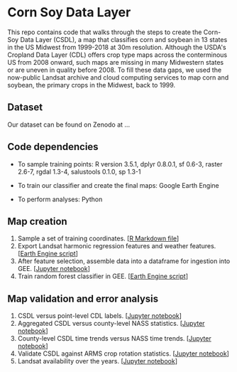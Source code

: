 # Corn Soy Data Layer

This repo contains code that walks through the steps to create the Corn-Soy Data Layer (CSDL), a map that classifies corn and soybean in 13 states in the US Midwest from 1999-2018 at 30m resolution. Although the USDA's Cropland Data Layer (CDL) offers crop type maps across the conterminous US from 2008 onward, such maps are missing in many Midwestern states or are uneven in quality before 2008. To fill these data gaps, we used the now-public Landsat archive and cloud computing services to map corn and soybean, the primary crops in the Midwest, back to 1999.

## Dataset

Our dataset can be found on Zenodo at ...

## Code dependencies

* To sample training points: R version 3.5.1, dplyr 0.8.0.1, sf 0.6-3, raster 2.6-7, rgdal 1.3-4, salustools 0.1.0, sp 1.3-1

* To train our classifier and create the final maps: Google Earth Engine

* To perform analyses: Python

## Map creation

1. Sample a set of training coordinates. [[R Markdown file](TBD)]
2. Export Landsat harmonic regression features and weather features. [[Earth Engine script](TBD)]
3. After feature selection, assemble data into a dataframe for ingestion into GEE. [[Jupyter notebook](TBD)]
4. Train random forest classifier in GEE. [[Earth Engine script](TBD)]

## Map validation and error analysis

1. CSDL versus point-level CDL labels. [[Jupyter notebook](TBD)]
2. Aggregated CSDL versus county-level NASS statistics. [[Jupyter notebook](TBD)]
2. County-level CSDL time trends versus NASS time trends. [[Jupyter notebook](TBD)]
3. Validate CSDL against ARMS crop rotation statistics. [[Jupyter notebook](TBD)]
4. Landsat availability over the years. [[Jupyter notebook](TBD)]


